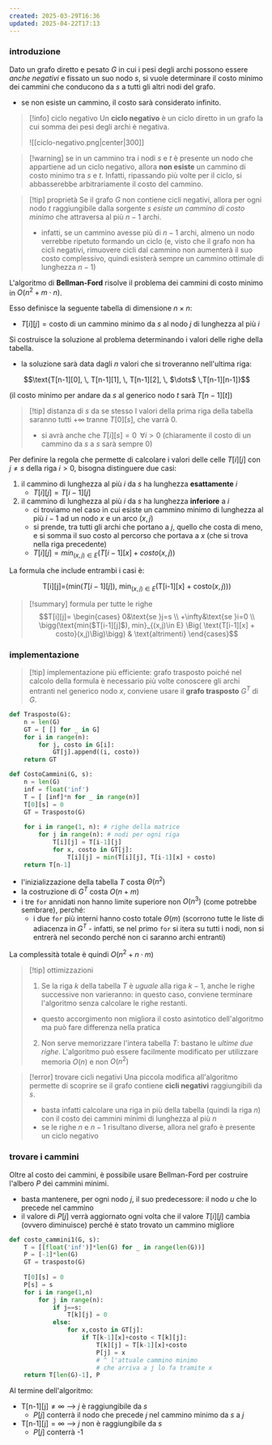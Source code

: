```yaml
---
created: 2025-03-29T16:36
updated: 2025-04-22T17:13
---
```

### introduzione
Dato un grafo diretto e pesato $G$ in cui i pesi degli archi possono essere *anche negativi* e fissato un suo nodo $s$, si vuole determinare il costo minimo dei cammini che conducono da $s$ a tutti gli altri nodi del grafo.
- se non esiste un cammino, il costo sarà considerato infinito.

>[!info] ciclo negativo
>Un **ciclo negativo** è un ciclo diretto in un grafo la cui somma dei pesi degli archi è negativa. 
>
>![[ciclo-negativo.png|center|300]]

>[!warning] se in un cammino tra i nodi $s$ e $t$ è presente un nodo che appartiene ad un ciclo negativo, allora **non esiste** un cammino di costo minimo tra $s$ e $t$.
>Infatti, ripassando più volte per il ciclo, si abbasserebbe arbitrariamente il costo del cammino.

>[!tip] proprietà
>Se il grafo $G$ non contiene cicli negativi, allora per ogni nodo $t$ raggiungibile dalla sorgente $s$ *esiste un cammino di costo minimo* che attraversa al più $n-1$ archi.
>- infatti, se un cammino avesse più di $n-1$ archi, almeno un nodo verrebbe ripetuto formando un ciclo (e, visto che il grafo non ha cicli negativi, rimuovere cicli dal cammino non aumenterà il suo costo complessivo, quindi esisterà sempre un cammino ottimale di lunghezza $n-1$)

L'algoritmo di **Bellman-Ford** risolve il problema dei cammini di costo minimo in $O(n^2+m \cdot n)$.

Esso definisce la seguente tabella di dimensione $n\times n$:
- $T[i][j]=\text{costo di un cammino minimo da } s\text{ al nodo } j\text{ di lunghezza al più } i$

Si costruisce la soluzione al problema determinando i valori delle righe della tabella.
- la soluzione sarà data dagli $n$ valori che si troveranno nell'ultima riga:

$$\text{T[n-1][0], \, T[n-1][1], \, T[n-1][2], \, $\dots$  \,T[n-1][n-1]}$$

(il costo minimo per andare da $s$ al generico nodo $t$ sarà $T[n-1][t]$)

> [!tip] distanza di $s$ da se stesso
> I valori della prima riga della tabella saranno tutti $+\infty$ tranne $T[0][s]$, che varrà $0$.
> - si avrà anche che $T[i][s] =0\;\; \forall i>0$ (chiaramente il costo di un cammino da $s$ a $s$ sarà sempre $0$)

Per definire la regola che permette di calcolare i valori delle celle $T[i][j]$ con $j\neq s$ della riga $i > 0$, bisogna distinguere due casi:
1) il cammino di lunghezza al più $i$ da $s$ ha lunghezza **esattamente** $i$
	- $T[i][j]=T[i-1][j]$
2) il cammino di lunghezza al più $i$ da $s$ ha lunghezza **inferiore** a $i$
	- ci troviamo nel caso in cui esiste un cammino minimo di lunghezza al più $i-1$ ad un nodo $x$ e un arco $(x,j)$
	- si prende, tra tutti gli archi che portano a $j$, quello che costa di meno, e si somma il suo costo al percorso che portava a $x$ (che si trova nella riga precedente)
	- $T[i][j] = min_{(x,j)\in E}(T[i-1][x]+costo(x,j))$ 

La formula che include entrambi i casi è:

$$
\text{T[i][j]=} \bigg(\text{min($T[i-1][j]$), min}_{(x,j)\in E} \Big( \text{T[i-1][x] + costo}(x,j)\Big)\bigg)
$$

>[!summary] formula per tutte le righe
>$$T[i][j]= \begin{cases} 0&\text{se }j=s \\ +\infty&\text{se }i=0 \\ \bigg(\text{min($T[i-1][j]$), min}_{(x,j)\in E} \Big( \text{T[i-1][x] + costo}(x,j)\Big)\bigg) & \text{altrimenti} \end{cases}$$

### implementazione
 
>[!tip] implementazione più efficiente: grafo trasposto
>poiché nel calcolo della formula è necessario più volte conoscere gli archi entranti nel generico nodo $x$, conviene usare il **grafo trasposto** $G^T$ di $G$.

```python
def Trasposto(G):
	n = len(G)
	GT = [ [] for _ in G]
	for i in range(n):
		for j, costo in G[i]:
			GT[j].append((i, costo))
	return GT

def CostoCammini(G, s):
	n = len(G)
	inf = float('inf')
	T = [ [inf]*n for _ in range(n)]
	T[0][s] = 0
	GT = Trasposto(G)
	
	for i in range(1, n): # righe della matrice
		for j in range(n): # nodi per ogni riga
			T[i][j] = T[i-1][j]	
			for x, costo in GT[j]:
				T[i][j] = min(T[i][j], T[i-1][x] + costo)
	return T[n-1]
```

- l'inizializzazione della tabella $T$ costa $\Theta(n^2)$
- la costruzione di $G^T$ costa $O(n+m)$
- i tre `for` annidati non hanno limite superiore non $O(n^3)$ (come potrebbe sembrare), perché:
	- i due `for` più interni hanno costo totale $\Theta(m)$ (scorrono tutte le liste di adiacenza in $G^T$ - infatti, se nel primo `for` si itera su tutti i nodi, non si entrerà nel secondo perché non ci saranno archi entranti)

La complessità totale è quindi $O(n^2 +n \cdot m)$

>[!tip] ottimizzazioni
>1) Se la riga $k$ della tabella $T$ è *uguale* alla riga $k-1$, anche le righe successive non varieranno: in questo caso, conviene terminare l'algoritmo senza calcolare le righe restanti.
>	- questo accorgimento non migliora il costo asintotico dell'algoritmo ma può fare differenza nella pratica
>2) Non serve memorizzare l'intera tabella $T$: bastano le *ultime due righe*. L'algoritmo può essere facilmente modificato per utilizzare memoria $O(n)$ e non $O(n^2)$

>[!error] trovare cicli negativi
>Una piccola modifica all'algoritmo permette di scoprire se il grafo contiene **cicli negativi** raggiungibili da $s$.
>- basta infatti calcolare una riga in più della tabella (quindi la riga $n$) con il costo dei cammini minimi di lunghezza al più $n$
>- se le righe $n$ e $n-1$ risultano diverse, allora nel grafo è presente un ciclo negativo
### trovare i cammini
Oltre al costo dei cammini, è possibile usare Bellman-Ford per costruire l'albero $P$ dei cammini minimi.
- basta mantenere, per ogni nodo $j$, il suo predecessore: il nodo $u$ che lo precede nel cammino
- il valore di $P[j]$ verrà aggiornato ogni volta che il valore $T[i][j]$ cambia (ovvero diminuisce) perché è stato trovato un cammino migliore

```python
def costo_cammini1(G, s):
	T = [[float('inf')]*len(G) for _ in range(len(G))]
	P = [-1]*len(G)
	GT = trasposto(G)
	
	T[0][s] = 0
	P[s] = s
	for i in range(1,n)
		for j in range(n):
			if j==s:
				T[k][j] = 0
			else:
				for x,costo in GT[j]:
					if T[k-1][x]+costo < T[k][j]:
						T[k][j] = T[k-1][x]+costo
						P[j] = x
						# ^ l'attuale cammino minimo
						# che arriva a j lo fa tramite x
	return T[len(G)-1], P
```

Al termine dell'algoritmo:
- $\text{T[n-1][j]}\neq \infty$ --> $j$ è raggiungibile da $s$
	- $P[j]$ conterrà il nodo che precede $j$ nel cammino minimo da $s$ a $j$
- $\text{T[n-1][j]} = \infty$ --> $j$ non è raggiungibile da $s$
	- $P[j]$ conterrà -1